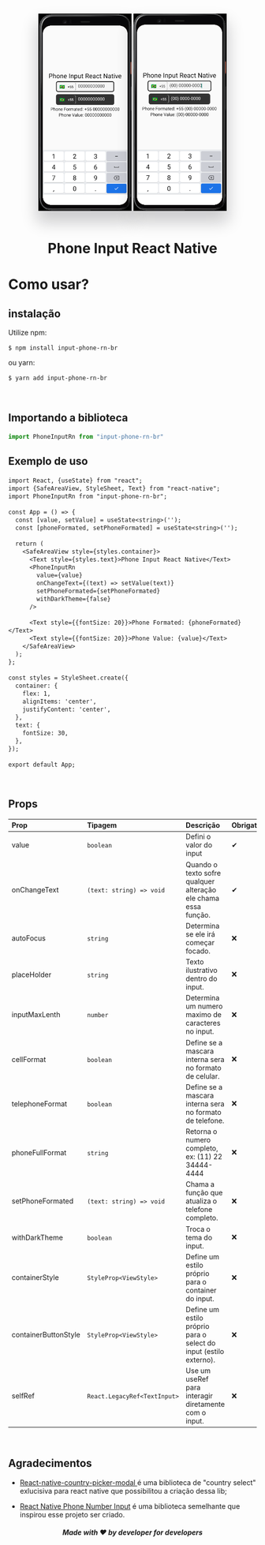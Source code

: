 <div align="center">
  <img src="./src/assets/exemplo1.png" height="400" title="Anurag Garg"   alt="Anurag Garg" style="box-shadow: 0 20px 30px 3px rgba(9, 9, 16, 0.2);">

  <img src="./src/assets/exemplo2.png" height="400" title="Anurag Garg"   alt="Anurag Garg" style="box-shadow: 0 20px 30px 3px rgba(9, 9, 16, 0.2);">
</div>
<br>
<h1 align="center">Phone Input React Native
</h1>

# Como usar?

## instalação
Utilize npm:
```shell
$ npm install input-phone-rn-br
```
ou yarn:
```shell
$ yarn add input-phone-rn-br
```

<br>

## Importando a biblioteca
```ts
import PhoneInputRn from "input-phone-rn-br"
```
## Exemplo de uso
```tsx
import React, {useState} from "react";
import {SafeAreaView, StyleSheet, Text} from "react-native";
import PhoneInputRn from "input-phone-rn-br";

const App = () => {
  const [value, setValue] = useState<string>('');
  const [phoneFormated, setPhoneFormated] = useState<string>('');

  return (
    <SafeAreaView style={styles.container}>
      <Text style={styles.text}>Phone Input React Native</Text>
      <PhoneInputRn
        value={value}
        onChangeText={(text) => setValue(text)}
        setPhoneFormated={setPhoneFormated}
        withDarkTheme={false}
      />

      <Text style={{fontSize: 20}}>Phone Formated: {phoneFormated}</Text>
      <Text style={{fontSize: 20}}>Phone Value: {value}</Text>
    </SafeAreaView>
  );
};

const styles = StyleSheet.create({
  container: {
    flex: 1,
    alignItems: 'center',
    justifyContent: 'center',
  },
  text: {
    fontSize: 30,
  },
});

export default App;
```

<br>

## Props
<!-- - `value`: boolean
- `onChangeText`: (text: string) => void
- `autoFocus?`: boolean
- `placeHolder?`: string
- `inputMaxLenth?`: number
- `cellFormat?`: boolean
- `telephoneFormat?`: boolean
- `phoneFullFormat?`: string
- `setPhoneFormated?`: (text: string) => void
- `withDarkTheme?`: boolean
- `containerStyle?`: `StyleProp<ViewStyle>`
- `containerButtonStyle?`: `StyleProp<ViewStyle>`
- `selfRef`?: `React.LegacyRef<TextInput>`
 -->
 | Prop  | Tipagem | Descrição | Obrigatório
| :------------ |:---------------| :---------------| :---------------|
| value | `boolean` | Defini o valor do input | ✔ |
| onChangeText | `(text: string) => void` | Quando o texto sofre qualquer alteração ele chama essa função. | ✔ |
| autoFocus | `string` | Determina se ele irá começar focado. | ❌ |
| placeHolder | `string` | Texto ilustrativo dentro do input. | ❌ |
| inputMaxLenth | `number` | Determina um numero maximo de caracteres no input. | ❌ |
| cellFormat | `boolean` | Define se a mascara interna sera no formato de celular. | ❌ |
| telephoneFormat | `boolean` | Define se a mascara interna sera no formato de telefone. | ❌ |
| phoneFullFormat | `string` | Retorna o numero completo, ex: (11) 22 34444-4444 | ❌ |
| setPhoneFormated | `(text: string) => void` | Chama a função que atualiza o telefone completo. | ❌ |
| withDarkTheme | `boolean` | Troca o tema do input. | ❌ |
| containerStyle | `StyleProp<ViewStyle>` | Define um estilo próprio para o container do input. | ❌ |
| containerButtonStyle | `StyleProp<ViewStyle>` | Define um estilo próprio para o select do input (estilo externo). | ❌ |
| selfRef | `React.LegacyRef<TextInput>` | Use um useRef para interagir diretamente com o input. | ❌ |
<br>

## Agradecimentos
- [React-native-country-picker-modal
](https://github.com/xcarpentier/react-native-country-picker-modal) é uma biblioteca de "country select" exlucisiva para react native que possibilitou a criação dessa lib;

- [React Native Phone Number Input](https://github.com/garganurag893/react-native-phone-number-input) é uma biblioteca semelhante que inspirou esse projeto ser criado.

<h5 align="center">Made with ❤️ by developer for developers</h6>
